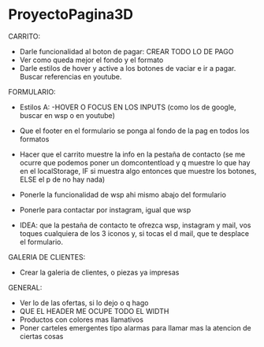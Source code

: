 # ProyectoPagina3D

CARRITO:
- Darle funcionalidad al boton de pagar: CREAR TODO LO DE PAGO
- Ver como queda mejor el fondo y el formato 
- Darle estilos de hover y active a los botones de vaciar e ir a pagar. Buscar referencias en youtube.   


FORMULARIO:
+ Estilos A:
    -HOVER O FOCUS EN LOS INPUTS (como los de google, buscar en wsp o en youtube)

+ Que el footer en el formulario se ponga al fondo de la pag en todos los formatos    

+ Hacer que el carrito muestre la info en la pestaña de contacto 
     (se me ocurre que podemos poner un domcontentload y q muestre lo que hay en el localStorage, IF si muestra algo entonces que muestre los botones, ELSE el p de no hay nada)

+ Ponerle la funcionalidad de wsp ahi mismo abajo del formulario
+ Ponerle para contactar por instagram, igual que wsp
+ IDEA: que la pestaña de contacto te ofrezca wsp, instagram y mail, vos toques cualquiera de los 3 iconos y, si tocas el d mail, que te desplace el formulario.



GALERIA DE CLIENTES:
- Crear la galeria de clientes, o piezas ya impresas


GENERAL:
- Ver lo de las ofertas, si lo dejo o q hago
- QUE EL HEADER ME OCUPE TODO EL WIDTH  
- Productos con colores mas llamativos
- Poner carteles emergentes tipo alarmas para llamar mas la atencion de ciertas cosas




